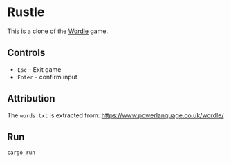 # Rustle

This is a clone of the [Wordle](https://www.powerlanguage.co.uk/wordle/) game.

## Controls

- `Esc` - Exit game
- `Enter` - confirm input

## Attribution

The `words.txt` is extracted from: https://www.powerlanguage.co.uk/wordle/

## Run

```
cargo run
```
